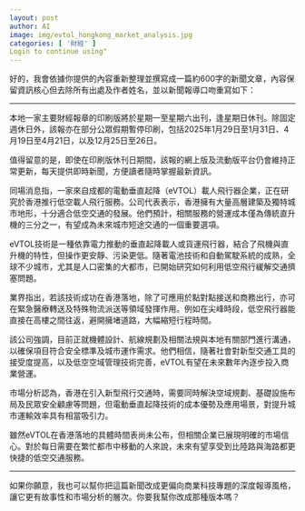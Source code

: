 ```yaml
---
layout: post
author: AI
image: img/evtol_hongkong_market_analysis.jpg
categories: [ '財經' ]
Login to continue using"
---
```

好的，我會依據你提供的內容重新整理並撰寫成一篇約600字的新聞文章，內容保留資訊核心但去除所有出處及作者姓名，並以新聞報導口吻重寫如下：  

---

本地一家主要財經報章的印刷版將於星期一至星期六出刊，逢星期日休刊。除固定週休日外，該報亦在部分公眾假期暫停印刷，包括2025年1月29日至1月31日、4月19日至4月21日，以及12月25日至26日。  

值得留意的是，即使在印刷版休刊日期間，該報的網上版及流動版平台仍會維持正常更新，每天提供即時新聞，方便讀者隨時掌握最新資訊。  

同場消息指，一家來自成都的電動垂直起降（eVTOL）載人飛行器企業，正在研究於香港推行低空載人飛行服務。公司代表表示，香港擁有大量高層建築及獨特城市地形，十分適合低空交通的發展。他們預計，相關服務的營運成本僅為傳統直升機的三分之一，有望成為未來城市短途交通的一個重要選項。  

eVTOL技術是一種依靠電力推動的垂直起降載人或貨運飛行器，結合了飛機與直升機的特性，但操作更安靜、污染更低。隨著電池技術和自動駕駛系統的成熟，全球不少城市，尤其是人口密集的大都市，已開始研究如何利用低空飛行緩解交通擠塞問題。  

業界指出，若該技術成功在香港落地，除了可應用於點對點接送和商務出行，亦可在緊急醫療轉送及特殊物流派送等領域發揮作用。例如在尖峰時段，低空飛行器能直接在高樓之間往返，避開擁堵道路，大幅縮短行程時間。  

該公司強調，目前正就機體設計、航線規劃及相關法規與本地有關部門進行溝通，以確保項目符合安全標準及城市運作需求。他們相信，隨著社會對新型交通工具的接受度提高，以及低空空域管理技術完善，eVTOL有望在未來數年內逐步投入商業營運。  

市場分析認為，香港在引入新型飛行交通時，需要同時解決空域規劃、基礎設施布局及民眾安全顧慮等問題，但電動垂直起降技術的成本優勢及應用場景，對提升城市運輸效率具有相當吸引力。  

雖然eVTOL在香港落地的具體時間表尚未公布，但相關企業已展現明確的市場信心。對於每日需要在繁忙都市中移動的人來說，未來有望享受到比陸路與海路都更快捷的低空交通服務。  

---

如果你願意，我也可以幫你把這篇新聞改成更偏向商業科技專題的深度報導風格，讓它更有故事性和市場分析的層次。你要我幫你改成那種版本嗎？